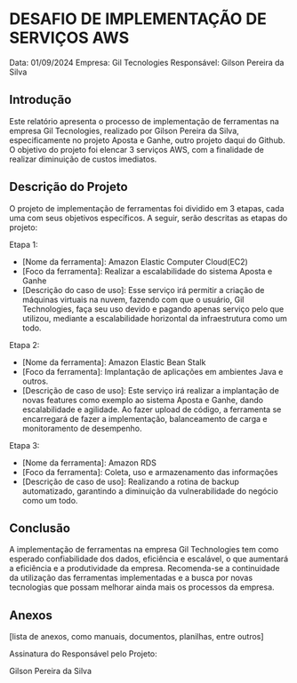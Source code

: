 # DESAFIO DE IMPLEMENTAÇÃO DE SERVIÇOS AWS

Data: 01/09/2024
Empresa: Gil Tecnologies 
Responsável: Gilson Pereira da Silva

## Introdução
Este relatório apresenta o processo de implementação de ferramentas na empresa Gil Tecnologies, realizado por Gilson Pereira da Silva, especificamente no projeto Aposta e Ganhe, outro projeto daqui do Github. O objetivo do projeto foi elencar 3 serviços AWS, com a finalidade de realizar diminuição de custos imediatos.

## Descrição do Projeto
O projeto de implementação de ferramentas foi dividido em 3 etapas, cada uma com seus objetivos específicos. A seguir, serão descritas as etapas do projeto:

Etapa 1: 
- [Nome da ferramenta]: Amazon Elastic Computer Cloud(EC2)
- [Foco da ferramenta]: Realizar a escalabilidade do sistema Aposta e Ganhe
- [Descrição do caso de uso]: Esse serviço irá permitir a criação de máquinas virtuais na nuvem, fazendo com que
o usuário, Gil Technologies, faça seu uso devido e pagando apenas serviço pelo que utilizou, mediante a
escalabilidade horizontal da infraestrutura como um todo.

Etapa 2: 
- [Nome da ferramenta]: Amazon Elastic Bean Stalk   
- [Foco da ferramenta]: Implantação de aplicações em ambientes Java e outros.
- [Descrição de caso de uso]: Este serviço irá realizar a implantação de novas features como exemplo ao sistema Aposta
e Ganhe, dando escalabilidade e agilidade. Ao fazer upload de código, a ferramenta se encarregará de fazer a implementação,
balanceamento de carga e monitoramento de desempenho. 

Etapa 3: 
- [Nome da ferramenta]: Amazon RDS
- [Foco da ferramenta]: Coleta, uso e armazenamento das informações
- [Descrição de caso de uso]: Realizando a rotina de backup automatizado, garantindo a diminuição da vulnerabilidade do 
negócio como um todo.



## Conclusão
A implementação de ferramentas na empresa Gil Technologies tem como esperado confiabilidade dos dados, eficiência e escalável, o que aumentará a eficiência e a produtividade da empresa. Recomenda-se a continuidade da utilização das ferramentas implementadas e a busca por novas tecnologias que possam melhorar ainda mais os processos da empresa.

## Anexos

[lista de anexos, como manuais, documentos, planilhas, entre outros]

Assinatura do Responsável pelo Projeto:

Gilson Pereira da Silva